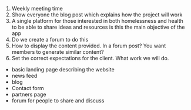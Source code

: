 1. Weekly meeting time
2. Show everyone the blog post which explains how the project will work
3. A single platform for those interested in both homelessness and health to be able to share ideas and resources is this the main objective of the app
4. Do we create a forum to do this
5. How to display the content provided. In a forum post? You want members to generate similar content?
6. Set the correct expectations for the client. What work we will do.
  * basic landing page describing the website
  * news feed
  * blog
  * Contact form
  * partners page
  * forum for people to share and discuss